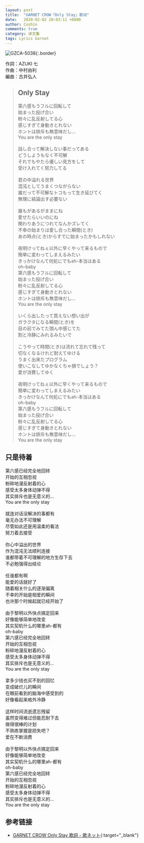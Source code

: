 ```yaml
---
layout: post
title:  "GARNET CROW「Only Stay」歌词"
date:   2020-02-02 20:03:11 +0800
author: Coshin
comments: true
category: 译文集
tags: Lyrics Garnet
---
```

![GZCA-5038](https://ganekuro.github.io/images/discography/album/GZCA-5038.jpg){:.border}

作詞：AZUKI 七<br>
作曲：中村由利<br>
編曲：古井弘人

<blockquote class="original">
  <h2>Only Stay</h2>
  <p>
    第六感もうフルに回転して<br>
    始まった投げ合い<br>
    粉々に乱反射してる心<br>
    感じすぎて身動きとれない<br>
    ホントは排斥も無意味だし…<br>
    You are the only stay<br>
    <br>
    話し合って解決しない事だってある<br>
    どうしようもなく不可解<br>
    それでもやたら優しい見方をして<br>
    受け入れてく努力してる<br>
    <br>
    君の中溢れる世界<br>
    混沌としてうまくつながらない<br>
    誰だって不可解なトコもって生き延びてく<br>
    無理に結論出す必要ない<br>
    <br>
    誰もがあるがままにね<br>
    愛せたらいいのにね<br>
    関わりあうにつれてなんかズレてく<br>
    不幸の始まりは愛し合った瞬間(とき)<br>
    あの時点(とき)からすでに始まったかもしれない<br>
    <br>
    夜明けってねぇ以外に早くやって来るもので<br>
    簡単に変わってしまえるみたい<br>
    きっかけなんて何処にでもah-本当はある<br>
    oh-baby<br>
    第六感もうフルに回転して<br>
    始まった投げ合い<br>
    粉々に乱反射してる心<br>
    感じすぎて身動きとれない<br>
    ホントは排斥も無意味だし…<br>
    You are the only stay<br>
    <br>
    いくら出したって買えない想い出が<br>
    ガラクタになる瞬間(とき)を<br>
    目の前でみてた頭ん中感じてた<br>
    割と冷静にみれるみたいで<br>
    <br>
    こうやって時間(とき)は流れて忘れて残って<br>
    切なくなるけれど耐えてゆける<br>
    うまく出来たプログラム<br>
    使いこなしてゆかなくちゃ損でしょう？<br>
    愛が消費してゆく<br>
    <br>
    夜明けってねぇ以外に早くやって来るもので<br>
    簡単に変わってしまえるみたい<br>
    きっかけなんて何処にでもah-本当はある<br>
    oh-baby<br>
    第六感もうフルに回転して<br>
    始まった投げ合い<br>
    粉々に乱反射してる心<br>
    感じすぎて身動きとれない<br>
    ホントは排斥も無意味だし…<br>
    You are the only stay
  </p>
</blockquote>

<div class="translation">
  <h2>只是待着</h2>
  <p>
    第六感已经完全地回转<br>
    开始的互相忽视<br>
    粉碎地漫反射着的心<br>
    感受太多身体动弹不得<br>
    其实排斥也是无意义的…<br>
    You are the only stay<br>
    <br>
    就连对话没解决的事都有<br>
    毫无办法不可理解<br>
    尽管如此还是用温柔的看法<br>
    努力着去接受<br>
    <br>
    你心中溢出的世界<br>
    作为混沌无法顺利连接<br>
    谁都带着不可理解的地方生存下去<br>
    不必勉强得出结论<br>
    <br>
    任谁都有啊<br>
    能爱的话就好了<br>
    随着相关什么的逐渐偏离<br>
    不幸的开始是相爱的瞬间<br>
    也许那个时候起就已经开始了<br>
    <br>
    由于黎明以外快点搞定回来<br>
    好像能够简单地改变<br>
    其实契机什么的哪里ah-都有<br>
    oh-baby<br>
    第六感已经完全地回转<br>
    开始的互相忽视<br>
    粉碎地漫反射着的心<br>
    感受太多身体动弹不得<br>
    其实排斥也是无意义的…<br>
    You are the only stay<br>
    <br>
    拿多少钱也买不到的回忆<br>
    变成破烂儿的瞬间<br>
    在眼前看到的脑海中感受到的<br>
    好像看起来格外冷静<br>
    <br>
    这样时间流逝遗忘残留<br>
    虽然变得难过但能忍耐下去<br>
    做得很棒的计划<br>
    不熟练掌握是损失吧？<br>
    爱在不断消费<br>
    <br>
    由于黎明以外快点搞定回来<br>
    好像能够简单地改变<br>
    其实契机什么的哪里ah-都有<br>
    oh-baby<br>
    第六感已经完全地回转<br>
    开始的互相忽视<br>
    粉碎地漫反射着的心<br>
    感受太多身体动弹不得<br>
    其实排斥也是无意义的…<br>
    You are the only stay
  </p>
</div>

## 参考链接

* [GARNET CROW Only Stay 歌詞 - 歌ネット](https://www.uta-net.com/song/20209/){:target="_blank"}
